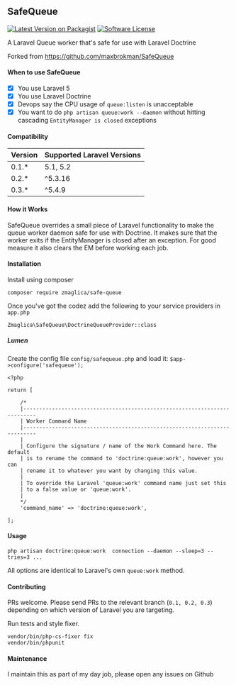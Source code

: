 ## SafeQueue

[![Latest Version on Packagist](https://img.shields.io/packagist/v/Zmaglica/safe-queue.svg)](https://packagist.org/packages/Zmaglica/safe-queue)
[![Software License](https://img.shields.io/badge/license-MIT-brightgreen.svg)](LICENSE)

A Laravel Queue worker that's safe for use with Laravel Doctrine

Forked from https://github.com/maxbrokman/SafeQueue

#### When to use SafeQueue

- [x] You use Laravel 5
- [x] You use Laravel Doctrine
- [x] Devops say the CPU usage of `queue:listen` is unacceptable
- [x] You want to do `php artisan queue:work --daemon` without hitting cascading `EntityManager is closed` exceptions

#### Compatibility

Version | Supported Laravel Versions 
------- | -------------------------- 
0.1.* | 5.1, 5.2 
0.2.* | ^5.3.16 
0.3.* | ^5.4.9

#### How it Works

SafeQueue overrides a small piece of Laravel functionality to make the queue worker daemon safe for use with Doctrine.
It makes sure that the worker exits if the EntityManager is closed after an exception. For good measure it also clears the EM
before working each job.

#### Installation

Install using composer

```
composer require zmaglica/safe-queue
```

Once you've got the codez add the following to your service providers in `app.php`

```
Zmaglica\SafeQueue\DoctrineQueueProvider::class
```
##### Lumen

Create the config file `config/safequeue.php` and load it: `$app->configure('safequeue');`
```
<?php

return [

    /*
    |--------------------------------------------------------------------------
    | Worker Command Name
    |--------------------------------------------------------------------------
    |
    | Configure the signature / name of the Work Command here. The default
    | is to rename the command to 'doctrine:queue:work', however you can
    | rename it to whatever you want by changing this value.
    |
    | To override the Laravel 'queue:work' command name just set this
    | to a false value or 'queue:work'.
    |
    */
    'command_name' => 'doctrine:queue:work',

];
```

#### Usage

```
php artisan doctrine:queue:work  connection --daemon --sleep=3 --tries=3 ...
```

All options are identical to Laravel's own `queue:work` method.

#### Contributing

PRs welcome. Please send PRs to the relevant branch (`0.1, 0.2, 0.3`) depending on which version of Laravel you are targeting.

Run tests and style fixer.

```
vendor/bin/php-cs-fixer fix
vendor/bin/phpunit
```

#### Maintenance

I maintain this as part of my day job, please open any issues on Github
